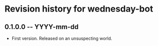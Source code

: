 # Revision history for wednesday-bot

## 0.1.0.0 -- YYYY-mm-dd

* First version. Released on an unsuspecting world.
